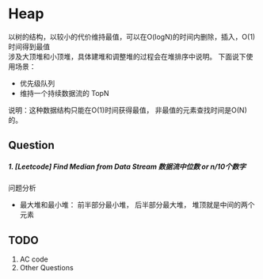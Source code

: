 # Heap

以树的结构，以较小的代价维持最值，可以在O(logN)的时间内删除，插入，O(1)时间得到最值  
涉及大顶堆和小顶堆，具体建堆和调整堆的过程会在堆排序中说明。
下面说下使用场景：
  -  优先级队列
  -  维持一个持续数据流的 TopN

说明：这种数据结构只能在O(1)时间获得最值， 非最值的元素查找时间是O(N)的。

## Question
##### 1. [Leetcode] Find Median from Data Stream 数据流中位数 or n/10个数字
    
问题分析
  - 最大堆和最小堆： 前半部分最小堆， 后半部分最大堆， 堆顶就是中间的两个元素




## TODO
1. AC code
2. Other Questions
